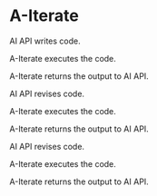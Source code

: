 # A-Iterate
AI API writes code. 

A-Iterate executes the code.

A-Iterate returns the output to AI API.

AI API revises code.

A-Iterate executes the code.

A-Iterate returns the output to AI API.

AI API revises code.

A-Iterate executes the code.

A-Iterate returns the output to AI API.
